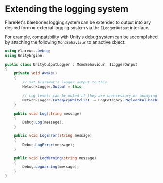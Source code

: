 # Extending the logging system

FlareNet's barebones logging system can be extended to output into any desired form or external logging system via the `ILoggerOutput` interface.

For example, compatability with Unity's debug system can be accomplished by attaching the following `MonoBehaviour` to an active object:

```cs
using FlareNet.Debug;
using UnityEngine;

public class UnityOutputLogger : MonoBehaviour, ILoggerOutput
{
	private void Awake()
	{
		// Set FlareNet's logger output to this
		NetworkLogger.Output = this;

		// Log levels can be muted if they are unnecessary or annoying
		NetworkLogger.CategoryWhitelist -= LogCategory.PayloadCallbacks;
	}

	public void Log(string message)
	{
		Debug.Log(message);
	}

	public void LogError(string message)
	{
		Debug.LogError(message);
	}

	public void LogWarning(string message)
	{
		Debug.LogWarning(message);
	}
}
```